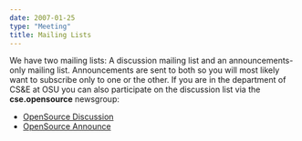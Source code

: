 ```yaml
---
date: 2007-01-25
type: "Meeting"
title: Mailing Lists
---
```

We have two mailing lists: A discussion mailing list and an announcements-only
mailing list. Announcements are sent to both so you will most likely want to
subscribe only to one or the other. If you are in the department of CS&E at OSU
you can also participate on the discussion list via the **cse.opensource**
newsgroup:

- [OpenSource Discussion](http://mail.cse.ohio-state.edu/mailman/listinfo/opensource)
- [OpenSource Announce](http://mail.cse.ohio-state.edu/mailman/listinfo/opensource-announce)
